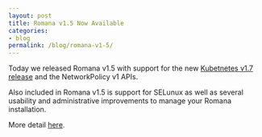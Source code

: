 ```yaml
---
layout: post
title: Romana v1.5 Now Available
categories:
- blog
permalink: /blog/romana-v1-5/
---
```


Today we released Romana v1.5 with support for the new [Kubetnetes v1.7 release]( http://blog.kubernetes.io/2017/06/kubernetes-1.7-security-hardening-stateful-application-extensibility-updates.html) and the NetworkPolicy v1 APIs.

Also included in Romana v1.5 is support for SELunux as well as several usability and administrative improvements to manage your Romana installation.  

More detail [here](https://github.com/romana/romana).
